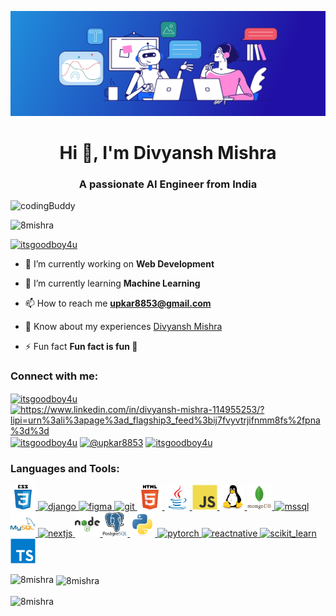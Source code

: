 ![logo](https://github.com/8MISHRA/8MISHRA/blob/main/banner.jpg)

<h1 align="center">Hi 👋, I'm Divyansh Mishra</h1>
<h3 align="center">A passionate AI Engineer from India</h3>


<img lign="left" alt="codingBuddy" width="400" src="https://www.raspberrypi.org/app/uploads/2016/12/FL-desert-island-tile-216x150.gif">

<p align="left"> <img src="https://komarev.com/ghpvc/?username=8mishra&label=Profile%20views&color=0e75b6&style=flat" alt="8mishra" /> </p>

<p align="left"> <a href="https://twitter.com/itsgoodboy4u" target="blank"><img src="https://img.shields.io/twitter/follow/itsgoodboy4u?logo=twitter&style=for-the-badge" alt="itsgoodboy4u" /></a> </p>

- 🔭 I’m currently working on **Web Development**

- 🌱 I’m currently learning **Machine Learning**

- 📫 How to reach me **upkar8853@gmail.com**

- 📄 Know about my experiences [Divyansh Mishra](https://docs.google.com/document/d/1Ds4xEOi-rdcVjWbtHLPP198FVzxR5x38pKP-GYreeso/edit?usp=sharing)

- ⚡ Fun fact **Fun fact is fun 🥳**

<h3 align="left">Connect with me:</h3>
<p align="left">
<a href="https://twitter.com/itsgoodboy4u" target="blank"><img align="center" src="https://raw.githubusercontent.com/rahuldkjain/github-profile-readme-generator/master/src/images/icons/Social/twitter.svg" alt="itsgoodboy4u" height="30" width="40" /></a>
<a href="https://www.linkedin.com/in/divyansh-mishra-114955253/?lipi=urn%3Ali%3Apage%3Ad_flagship3_feed%3BlE9pkK1VQgaWEO8wMyGJhQ%3D%3D" target="blank"><img align="center" src="https://raw.githubusercontent.com/rahuldkjain/github-profile-readme-generator/master/src/images/icons/Social/linked-in-alt.svg" alt="https://www.linkedin.com/in/divyansh-mishra-114955253/?lipi=urn%3ali%3apage%3ad_flagship3_feed%3bij7fvyvtrjifnmm8fs%2fpna%3d%3d" height="30" width="40" /></a>
<a href="https://instagram.com/itsgoodboy4u" target="blank"><img align="center" src="https://raw.githubusercontent.com/rahuldkjain/github-profile-readme-generator/master/src/images/icons/Social/instagram.svg" alt="itsgoodboy4u" height="30" width="40" /></a>
<a href="https://www.hackerrank.com/@upkar8853" target="blank"><img align="center" src="https://raw.githubusercontent.com/rahuldkjain/github-profile-readme-generator/master/src/images/icons/Social/hackerrank.svg" alt="@upkar8853" height="30" width="40" /></a>
<a href="https://www.leetcode.com/itsgoodboy4u" target="blank"><img align="center" src="https://raw.githubusercontent.com/rahuldkjain/github-profile-readme-generator/master/src/images/icons/Social/leet-code.svg" alt="itsgoodboy4u" height="30" width="40" /></a>
</p>

<h3 align="left">Languages and Tools:</h3>
<p align="left"> <a href="https://www.w3schools.com/css/" target="_blank" rel="noreferrer"> <img src="https://raw.githubusercontent.com/devicons/devicon/master/icons/css3/css3-original-wordmark.svg" alt="css3" width="40" height="40"/> </a> <a href="https://www.djangoproject.com/" target="_blank" rel="noreferrer"> <img src="https://cdn.worldvectorlogo.com/logos/django.svg" alt="django" width="40" height="40"/> </a> <a href="https://www.figma.com/" target="_blank" rel="noreferrer"> <img src="https://www.vectorlogo.zone/logos/figma/figma-icon.svg" alt="figma" width="40" height="40"/> </a> <a href="https://git-scm.com/" target="_blank" rel="noreferrer"> <img src="https://www.vectorlogo.zone/logos/git-scm/git-scm-icon.svg" alt="git" width="40" height="40"/> </a> <a href="https://www.w3.org/html/" target="_blank" rel="noreferrer"> <img src="https://raw.githubusercontent.com/devicons/devicon/master/icons/html5/html5-original-wordmark.svg" alt="html5" width="40" height="40"/> </a> <a href="https://www.java.com" target="_blank" rel="noreferrer"> <img src="https://raw.githubusercontent.com/devicons/devicon/master/icons/java/java-original.svg" alt="java" width="40" height="40"/> </a> <a href="https://developer.mozilla.org/en-US/docs/Web/JavaScript" target="_blank" rel="noreferrer"> <img src="https://raw.githubusercontent.com/devicons/devicon/master/icons/javascript/javascript-original.svg" alt="javascript" width="40" height="40"/> </a> <a href="https://www.linux.org/" target="_blank" rel="noreferrer"> <img src="https://raw.githubusercontent.com/devicons/devicon/master/icons/linux/linux-original.svg" alt="linux" width="40" height="40"/> </a> <a href="https://www.mongodb.com/" target="_blank" rel="noreferrer"> <img src="https://raw.githubusercontent.com/devicons/devicon/master/icons/mongodb/mongodb-original-wordmark.svg" alt="mongodb" width="40" height="40"/> </a> <a href="https://www.microsoft.com/en-us/sql-server" target="_blank" rel="noreferrer"> <img src="https://www.svgrepo.com/show/303229/microsoft-sql-server-logo.svg" alt="mssql" width="40" height="40"/> </a> <a href="https://www.mysql.com/" target="_blank" rel="noreferrer"> <img src="https://raw.githubusercontent.com/devicons/devicon/master/icons/mysql/mysql-original-wordmark.svg" alt="mysql" width="40" height="40"/> </a> <a href="https://nextjs.org/" target="_blank" rel="noreferrer"> <img src="https://cdn.worldvectorlogo.com/logos/nextjs-2.svg" alt="nextjs" width="40" height="40"/> </a> <a href="https://nodejs.org" target="_blank" rel="noreferrer"> <img src="https://raw.githubusercontent.com/devicons/devicon/master/icons/nodejs/nodejs-original-wordmark.svg" alt="nodejs" width="40" height="40"/> </a> <a href="https://www.postgresql.org" target="_blank" rel="noreferrer"> <img src="https://raw.githubusercontent.com/devicons/devicon/master/icons/postgresql/postgresql-original-wordmark.svg" alt="postgresql" width="40" height="40"/> </a> <a href="https://www.python.org" target="_blank" rel="noreferrer"> <img src="https://raw.githubusercontent.com/devicons/devicon/master/icons/python/python-original.svg" alt="python" width="40" height="40"/> </a> <a href="https://pytorch.org/" target="_blank" rel="noreferrer"> <img src="https://www.vectorlogo.zone/logos/pytorch/pytorch-icon.svg" alt="pytorch" width="40" height="40"/> </a> <a href="https://reactnative.dev/" target="_blank" rel="noreferrer"> <img src="https://reactnative.dev/img/header_logo.svg" alt="reactnative" width="40" height="40"/> </a> <a href="https://scikit-learn.org/" target="_blank" rel="noreferrer"> <img src="https://upload.wikimedia.org/wikipedia/commons/0/05/Scikit_learn_logo_small.svg" alt="scikit_learn" width="40" height="40"/> </a> <a href="https://www.typescriptlang.org/" target="_blank" rel="noreferrer"> <img src="https://raw.githubusercontent.com/devicons/devicon/master/icons/typescript/typescript-original.svg" alt="typescript" width="40" height="40"/> </a> </p>

<p><img align="left" src="https://github-readme-stats.vercel.app/api/top-langs?username=8mishra&show_icons=true&locale=en&layout=compact" alt="8mishra" /></p>

<p>&nbsp;<img align="center" src="https://github-readme-stats.vercel.app/api?username=8mishra&show_icons=true&locale=en" alt="8mishra" /></p>

<p><img align="center" src="https://github-readme-streak-stats.herokuapp.com/?user=8mishra&" alt="8mishra" /></p>
